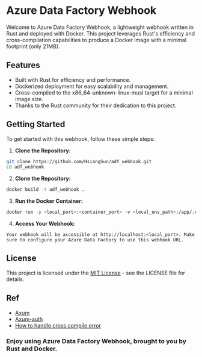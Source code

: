# Azure Data Factory Webhook

Welcome to Azure Data Factory Webhook, a lightweight webhook written in Rust and deployed with Docker. This project leverages Rust's efficiency and cross-compilation capabilities to produce a Docker image with a minimal footprint (only 21MB).

## Features
- Built with Rust for efficiency and performance.
- Dockerized deployment for easy scalability and management.
- Cross-compiled to the x86_64-unknown-linux-musl target for a minimal image size.
- Thanks to the Rust community for their dedication to this project.

## Getting Started
To get started with this webhook, follow these simple steps:

1. **Clone the Repository:** 
  ```sh
  git clone https://github.com/HsiangSun/adf_webhook.git
  cd adf_webhook
  ```
2. **Clone the Repository:**
  ```sh
  docker build -t adf_webhook .
  ```
3. **Run the Docker Container:**
  ```sh
  docker run -p <local_port>:<container_port> -v <local_env_path>:/app/.env adf_webhook
  ```
4. **Access Your Webhook:**
  ```
  Your webhook will be accessible at http://localhost:<local_port>. Make sure to configure your Azure Data Factory to use this webhook URL.
  ```

## License
This project is licensed under the [MIT License](https://chat.openai.com/c/LICENSE) - see the LICENSE file for details.


## Ref
* [Axum](https://github.com/tokio-rs/axum)
* [Axum-auth](https://github.com/Owez/axum-auth)
* [How to handle cross compile error](https://github.com/sfackler/rust-openssl/issues/980#issuecomment-415757400)


### Enjoy using Azure Data Factory Webhook, brought to you by Rust and Docker.
